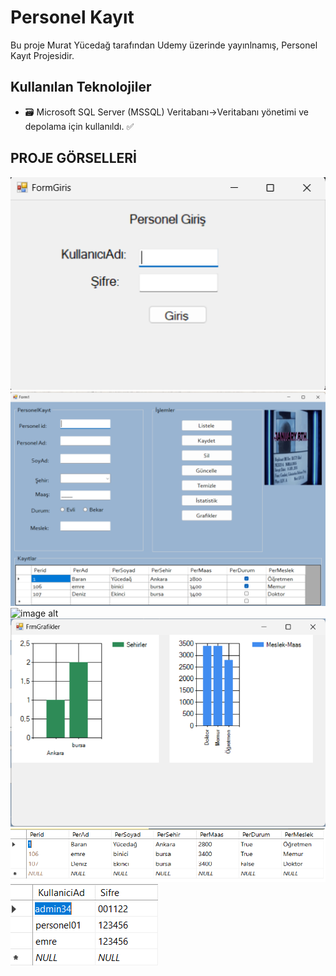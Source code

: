 # Personel Kayıt
Bu proje Murat Yücedağ  tarafından Udemy üzerinde yayınlnamış, Personel Kayıt Projesidir.
## Kullanılan Teknolojiler
- 🗃️ Microsoft SQL Server (MSSQL) Veritabanı->Veritabanı yönetimi ve depolama için kullanıldı. ✅

## PROJE GÖRSELLERİ
![image alt](https://github.com/yunusemrebinici/Personel_Kayit/blob/master/Giri%C5%9F.png?raw=true)
![image alt](https://github.com/yunusemrebinici/Personel_Kayit/blob/master/Personel%20Formu.png?raw=true)
![image alt](https://github.com/yunusemrebinici/Personel_Kayit/blob/master/%C4%B0statistik.png?raw=true)
![image alt](https://github.com/yunusemrebinici/Personel_Kayit/blob/master/Grafikler.png?raw=true)
![image alt](https://github.com/yunusemrebinici/Personel_Kayit/blob/master/Sql.png?raw=true)
![image alt](https://github.com/yunusemrebinici/Personel_Kayit/blob/master/sql2.png?raw=true)
